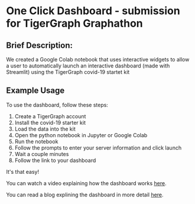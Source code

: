# One Click Dashboard - submission for TigerGraph Graphathon

## Brief Description:
We created a Google Colab notebook that uses interactive widgets to allow a user to automatically launch an interactive dashboard (made with Streamlit) using the TigerGraph covid-19 startet kit

## Example Usage
To use the dashboard, follow these steps:
1. Create a TigerGraph account
2. Install the covid-19 starter kit
3. Load the data into the kit
4. Open the python notebook in Jupyter or Google Colab
5. Run the notebook
6. Follow the prompts to enter your server information and click launch
7. Wait a couple minutes
8. Follow the link to your dashboard

It's that easy!

You can watch a video explaining how the dashboard works [here](https://vimeo.com/454246874).

You can read a blog explining the dashboard in more detail [here](https://medium.com/swlh/deploy-a-full-stack-application-with-no-code-180c4d4e6fc8?source=friends_link&sk=3f1ac70dd5dee243fef329f94f1623d4).
